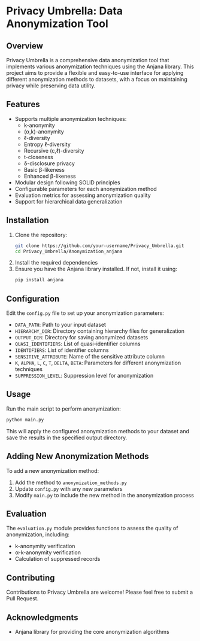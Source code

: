 # Privacy Umbrella: Data Anonymization Tool

## Overview

Privacy Umbrella is a comprehensive data anonymization tool that implements various anonymization techniques using the Anjana library. This project aims to provide a flexible and easy-to-use interface for applying different anonymization methods to datasets, with a focus on maintaining privacy while preserving data utility.

## Features

- Supports multiple anonymization techniques:
  - k-anonymity
  - (α,k)-anonymity
  - ℓ-diversity
  - Entropy ℓ-diversity
  - Recursive (c,ℓ)-diversity
  - t-closeness
  - δ-disclosure privacy
  - Basic β-likeness
  - Enhanced β-likeness
- Modular design following SOLID principles
- Configurable parameters for each anonymization method
- Evaluation metrics for assessing anonymization quality
- Support for hierarchical data generalization

## Installation
1. Clone the repository:
   ```bash
   git clone https://github.com/your-username/Privacy_Umbrella.git
   cd Privacy_Umbrella/Anonymization_anjana
    ```
2. Install the required dependencies
3. Ensure you have the Anjana library installed. If not, install it using:
    ```bash
   pip install anjana
   ```


## Configuration

Edit the `config.py` file to set up your anonymization parameters:

- `DATA_PATH`: Path to your input dataset
- `HIERARCHY_DIR`: Directory containing hierarchy files for generalization
- `OUTPUT_DIR`: Directory for saving anonymized datasets
- `QUASI_IDENTIFIERS`: List of quasi-identifier columns
- `IDENTIFIERS`: List of identifier columns
- `SENSITIVE_ATTRIBUTE`: Name of the sensitive attribute column
- `K`, `ALPHA`, `L`, `C`, `T`, `DELTA`, `BETA`: Parameters for different anonymization techniques
- `SUPPRESSION_LEVEL`: Suppression level for anonymization

## Usage

Run the main script to perform anonymization:

   ```bash
   python main.py
   ```

This will apply the configured anonymization methods to your dataset and save the results in the specified output directory.

## Adding New Anonymization Methods

To add a new anonymization method:

1. Add the method to `anonymization_methods.py`
2. Update `config.py` with any new parameters
3. Modify `main.py` to include the new method in the anonymization process

## Evaluation

The `evaluation.py` module provides functions to assess the quality of anonymization, including:

- k-anonymity verification
- α-k-anonymity verification
- Calculation of suppressed records

## Contributing

Contributions to Privacy Umbrella are welcome! Please feel free to submit a Pull Request.


## Acknowledgments

- Anjana library for providing the core anonymization algorithms

